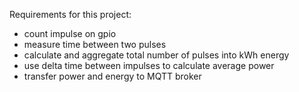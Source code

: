 Requirements for this project:
* count impulse on gpio 
* measure time between two pulses 
* calculate and aggregate total number of pulses into kWh energy 
* use delta time between impulses to calculate average power
* transfer power and energy to MQTT broker

